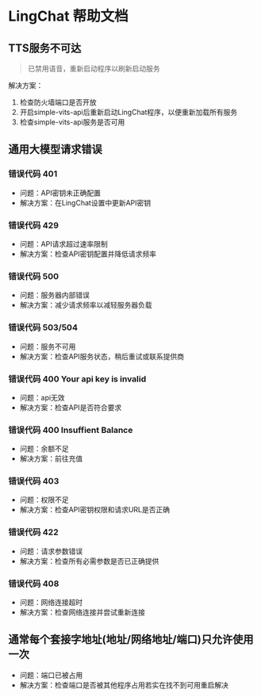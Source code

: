 # LingChat 帮助文档

## TTS服务不可达
> 已禁用语音，重新启动程序以刷新启动服务

解决方案：
1. 检查防火墙端口是否开放
2. 开启simple-vits-api后重新启动LingChat程序，以便重新加载所有服务
3. 检查simple-vits-api服务是否可用

## 通用大模型请求错误

### 错误代码 401
- 问题：API密钥未正确配置
- 解决方案：在LingChat设置中更新API密钥

### 错误代码 429
- 问题：API请求超过速率限制
- 解决方案：检查API密钥配置并降低请求频率

### 错误代码 500
- 问题：服务器内部错误
- 解决方案：减少请求频率以减轻服务器负载

### 错误代码 503/504
- 问题：服务不可用
- 解决方案：检查API服务状态，稍后重试或联系提供商

### 错误代码 400 Your api key is invalid
- 问题：api无效
- 解决方案：检查API是否符合要求

### 错误代码 400 Insuffient Balance
- 问题：余额不足
- 解决方案：前往充值

### 错误代码 403
- 问题：权限不足
- 解决方案：检查API密钥权限和请求URL是否正确

### 错误代码 422
- 问题：请求参数错误
- 解决方案：检查所有必需参数是否已正确提供

### 错误代码 408
- 问题：网络连接超时
- 解决方案：检查网络连接并尝试重新连接

## 通常每个套接字地址(地址/网络地址/端口)只允许使用一次
- 问题：端口已被占用
- 解决方案：检查端口是否被其他程序占用若实在找不到可用重启解决